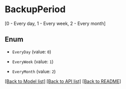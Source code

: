 # BackupPeriod

[0 - Every day, 1 - Every week, 2 - Every month]

## Enum

* `EveryDay` (value: `0`)

* `EveryWeek` (value: `1`)

* `EveryMonth` (value: `2`)

[[Back to Model list]](../README.md#documentation-for-models) [[Back to API list]](../README.md#documentation-for-api-endpoints) [[Back to README]](../README.md)
